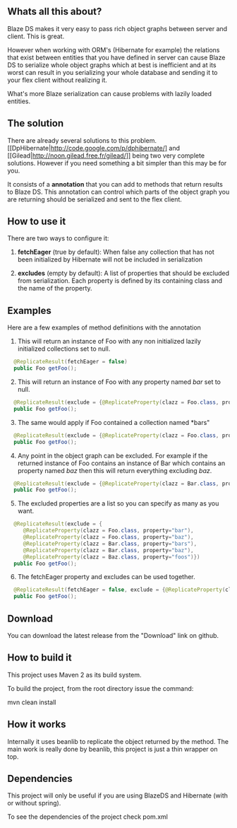 ## Whats all this about?

Blaze DS makes it very easy to pass rich object graphs between server and client. This is great.

However when working with ORM's (Hibernate for example) the relations that exist between entities that you have defined in server can cause Blaze DS to serialize whole object graphs which at best is inefficient and at its worst can result in you serializing your whole database and sending it to your flex client without realizing it.

What's more Blaze serialization can cause problems with lazily loaded entities.

## The solution

There are already several solutions to this problem. [[DpHibernate|http://code.google.com/p/dphibernate/] and [[Gilead|http://noon.gilead.free.fr/gilead/]] being two very complete solutions. However if you need something a bit simpler than this may be for you.

It consists of a **annotation** that you can add to methods that return results to Blaze DS. This annotation can control which parts of the object graph you are returning should be serialized and sent to the flex client.

## How to use it

There are two ways to configure it: 

1. **fetchEager** (true by default): When false any collection that has not been initialized by Hibernate will not be included in serialization 

2. **excludes** (empty by default): A list of properties that should be excluded from serialization. Each property is defined by its containing class and the name of the property.

## Examples

Here are a few examples of method definitions with the annotation

1) This will return an instance of Foo with any non initialized lazily initialized collections set to null.

```java
  @ReplicateResult(fetchEager = false)
  public Foo getFoo();
```


2) This will return an instance of Foo with any property named *bar* set to null.

```java
  @ReplicateResult(exclude = {@ReplicateProperty(clazz = Foo.class, property="bar")})
  public Foo getFoo();
```

3) The same would apply if Foo contained a collection named *bars"

```java
  @ReplicateResult(exclude = {@ReplicateProperty(clazz = Foo.class, property="bars")})
  public Foo getFoo();
```


4) Any point in the object graph can be excluded. For example if the returned instance of Foo contains an instance of Bar which contains an property named *baz* then this will return everything excluding *baz*.

```java
  @ReplicateResult(exclude = {@ReplicateProperty(clazz = Bar.class, property="baz")})
  public Foo getFoo();
```


5) The excluded properties are a list so you can specify as many as you want.

```java
  @ReplicateResult(exclude = {
     @ReplicateProperty(clazz = Foo.class, property="bar"),
     @ReplicateProperty(clazz = Foo.class, property="baz"),
     @ReplicateProperty(clazz = Bar.class, property="bars"),
     @ReplicateProperty(clazz = Bar.class, property="baz"),
     @ReplicateProperty(clazz = Baz.class, property="foos")})
  public Foo getFoo();
```


6) The fetchEager property and excludes can be used together.

```java
  @ReplicateResult(fetchEager = false, exclude = {@ReplicateProperty(clazz = Foo.class, property="bar")})
  public Foo getFoo();
```


## Download

You can download the latest release from the "Download" link on github.


## How to build it

This project uses Maven 2 as its build system.

To build the project, from the root directory issue the command:

mvn clean install


## How it works

Internally it uses beanlib to replicate the object returned by the method. The main work is really done by beanlib, this project is just a thin wrapper on top.


## Dependencies

This project will only be useful if you are using BlazeDS and Hibernate (with or without spring).

To see the dependencies of the project check pom.xml

